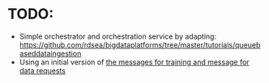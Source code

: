 # TODO:

- Simple orchestrator and orchestration service by adapting: https://github.com/rdsea/bigdataplatforms/tree/master/tutorials/queuebaseddataingestion
- Using an initial version of [the messages for training and message for data requests](../messageschemas)
